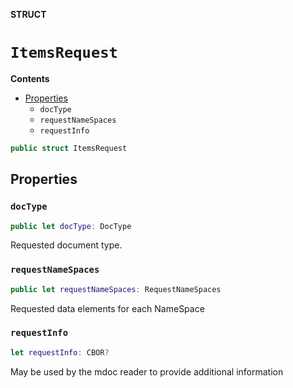 **STRUCT**

# `ItemsRequest`

**Contents**

- [Properties](#properties)
  - `docType`
  - `requestNameSpaces`
  - `requestInfo`

```swift
public struct ItemsRequest
```

## Properties
### `docType`

```swift
public let docType: DocType
```

Requested document type.

### `requestNameSpaces`

```swift
public let requestNameSpaces: RequestNameSpaces
```

Requested data elements for each NameSpace

### `requestInfo`

```swift
let requestInfo: CBOR?
```

May be used by the mdoc reader to provide additional information
